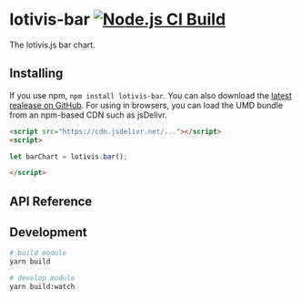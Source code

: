 # lotivis-bar [![Node.js CI Build](https://github.com/lotivis/lotivis-bar/actions/workflows/node.js.yml/badge.svg?branch=main)](https://github.com/lotivis/lotivis-bar/actions/workflows/node.js.yml)

The lotivis.js bar chart.

## Installing

If you use npm, `npm install lotivis-bar`. You can also download the [latest realease on GitHub](https://github.com/lukasdanckwerth/lotivis-bar/releases/latest). For using in browsers, you can load the UMD bundle from an npm-based CDN such as jsDelivr.

```html
<script src="https://cdn.jsdelivr.net/..."></script>
<script>

let barChart = lotivis.bar();

</script>

```

## API Reference

## Development

```bash
# build module
yarn build

# develop module
yarn build:watch
```
